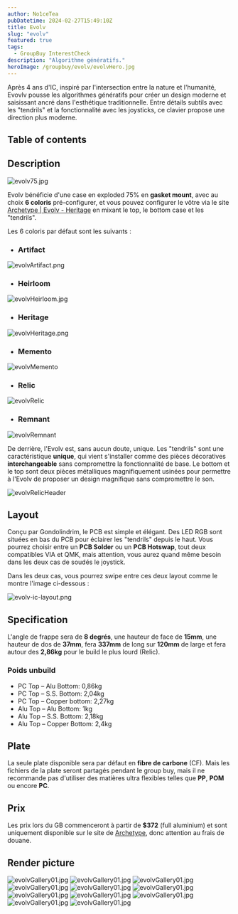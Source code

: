 ```yaml
---
author: No1ceTea
pubDatetime: 2024-02-27T15:49:10Z
title: Evolv
slug: "evolv"
featured: true
tags:
  - GroupBuy InterestCheck
description: "Algorithme génératifs."
heroImage: /groupbuy/evolv/evolvHero.jpg
---
```


Après 4 ans d'IC, inspiré par l'intersection entre la nature et l'humanité, Evovlv pousse les algorithmes génératifs pour créer un design moderne et saisissant ancré dans l'esthétique traditionnelle. Entre détails subtils avec les "tendrils" et la fonctionnalité avec les joysticks, ce clavier propose une direction plus moderne.

## Table of contents

## Description

![evolv75.jpg](/groupbuy/evolv/evolv75.jpg)

Evolv bénéficie d'une case en exploded 75% en **gasket mount**, avec au choix **6 coloris** pré-configurer, et vous pouvez configurer le vôtre via le site [Archetype | Evolv - Heritage](https://archetypemade.com/product/evolv-design-your-own/) en mixant le top, le bottom case et les "tendrils".

Les 6 coloris par défaut sont les suivants :

- ### Artifact

![evolvArtifact.png](/groupbuy/evolv/evolvArtifact.png)

- ### Heirloom

![evolvHeirloom.jpg](/groupbuy/evolv/evolvHeirloom.jpg)

- ### Heritage

![evolvHeritage.png](/groupbuy/evolv/evolvHeritage.png)

- ### Memento

![evolvMemento](/groupbuy/evolv/evolvMemento.png)

- ### Relic

![evolvRelic](/groupbuy/evolv/evolvRelic.png)

- ### Remnant

![evolvRemnant](/groupbuy/evolv/evolvRemnant.png)

De derrière, l'Evolv est, sans aucun doute, unique. Les "tendrils" sont une caractéristique **unique**, qui vient s'installer comme des pièces décoratives **interchangeable** sans compromettre la fonctionnalité de base. Le bottom et le top sont deux pièces métalliques magnifiquement usinées pour permettre à l'Evolv de proposer un design magnifique sans compromettre le son.

![evolvRelicHeader](/groupbuy/evolv/evolvRelicHeader.png)

## Layout

Conçu par Gondolindrim, le PCB est simple et élégant. Des LED RGB sont situées en bas du PCB pour éclairer les "tendrils" depuis le haut. Vous pourrez choisir entre un **PCB Solder** ou un **PCB Hotswap**, tout deux compatibles VIA et QMK, mais attention, vous aurez quand même besoin dans les deux cas de soudés le joystick.

Dans les deux cas, vous pourrez swipe entre ces deux layout comme le montre l'image ci-dessous :

![evolv-ic-layout.png](/groupbuy/evolv/evolv-ic-layout.png)

## Specification

L'angle de frappe sera de **8 degrés**, une hauteur de face de **15mm**, une hauteur de dos de **37mm**, fera **337mm** de long sur **120mm** de large et fera autour des **2,86kg** pour le build le plus lourd (Relic).

### Poids unbuild

- PC Top – Alu Bottom: 0,86kg
- PC Top – S.S. Bottom: 2,04kg
- PC Top – Copper bottom: 2,27kg
- Alu Top – Alu Bottom: 1kg
- Alu Top – S.S. Bottom: 2,18kg
- Alu Top – Copper Bottom: 2,4kg

## Plate

La seule plate disponible sera par défaut en **fibre de carbone** (CF). Mais les fichiers de la plate seront partagés pendant le group buy, mais il ne recommande pas d'utiliser des matières ultra flexibles telles que **PP**, **POM** ou encore **PC**.

## Prix

Les prix lors du GB commenceront à partir de **$372** (full aluminium) et sont uniquement disponible sur le site de [Archetype](https://archetypemade.com/evolv-is-here/), donc attention au frais de douane.

## Render picture

![evolvGallery01.jpg](/groupbuy/evolv/evolvGallery01.jpg)
![evolvGallery01.jpg](/groupbuy/evolv/evolvGallery02.jpg)
![evolvGallery01.jpg](/groupbuy/evolv/evolvGallery03.jpg)
![evolvGallery01.jpg](/groupbuy/evolv/evolvGallery04.jpg)
![evolvGallery01.jpg](/groupbuy/evolv/evolvGallery05.jpg)
![evolvGallery01.jpg](/groupbuy/evolv/evolvGallery06.jpg)
![evolvGallery01.jpg](/groupbuy/evolv/evolvGallery07.jpg)
![evolvGallery01.jpg](/groupbuy/evolv/evolvGallery08.jpg)
![evolvGallery01.jpg](/groupbuy/evolv/evolvGallery09.jpg)
![evolvGallery01.jpg](/groupbuy/evolv/evolvGallery10.jpg)
![evolvGallery01.jpg](/groupbuy/evolv/evolvGallery11.jpg)
